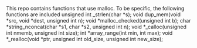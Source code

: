 This repo contains functions that use malloc. To be specific, the following functions are included
unsigned int _strlen(char *s);
void dup_mem(void *src, void *dest, unsigned int n);
void *malloc_checked(unsigned int b);
char *string_nconcat(char *s1, char *s2, unsigned int n);
void *_calloc(unsigned int nmemb, unsigned int size);
int *array_range(int min, int max);
void *_realloc(void *ptr, unsigned int old_size, unsigned int new_size);
